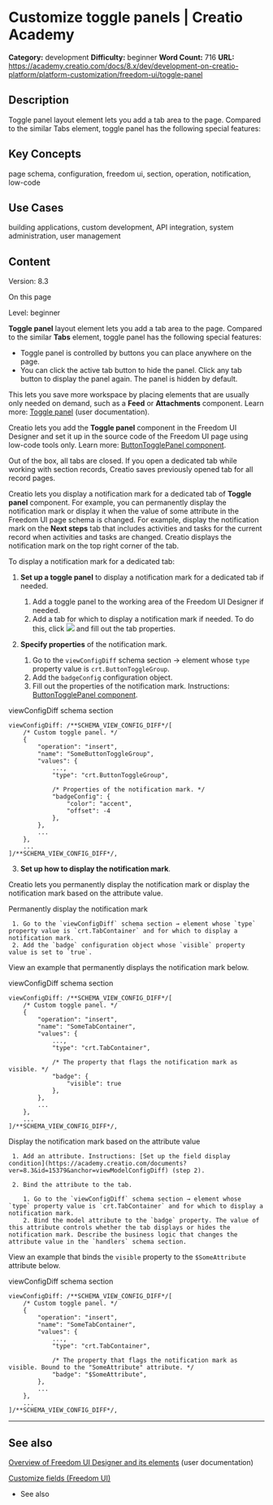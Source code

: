# Customize toggle panels | Creatio Academy

**Category:** development **Difficulty:** beginner **Word Count:** 716 **URL:**
https://academy.creatio.com/docs/8.x/dev/development-on-creatio-platform/platform-customization/freedom-ui/toggle-panel

## Description

Toggle panel layout element lets you add a tab area to the page. Compared to the
similar Tabs element, toggle panel has the following special features:

## Key Concepts

page schema, configuration, freedom ui, section, operation, notification,
low-code

## Use Cases

building applications, custom development, API integration, system
administration, user management

## Content

Version: 8.3

On this page

Level: beginner

**Toggle panel** layout element lets you add a tab area to the page. Compared to
the similar **Tabs** element, toggle panel has the following special features:

- Toggle panel is controlled by buttons you can place anywhere on the page.
- You can click the active tab button to hide the panel. Click any tab button to
  display the panel again. The panel is hidden by default.

This lets you save more workspace by placing elements that are usually only
needed on demand, such as a **Feed** or **Attachments** component. Learn more:
[Toggle panel](https://academy.creatio.com/documents?ver=8.3&id=2376&anchor=title-2230-8)
(user documentation).

Creatio lets you add the **Toggle panel** component in the Freedom UI Designer
and set it up in the source code of the Freedom UI page using low-code tools
only. Learn more:
[ButtonTogglePanel component](https://academy.creatio.com/documents?ver=8.3&id=15176).

Out of the box, all tabs are closed. If you open a dedicated tab while working
with section records, Creatio saves previously opened tab for all record pages.

Creatio lets you display a notification mark for a dedicated tab of **Toggle
panel** component. For example, you can permanently display the notification
mark or display it when the value of some attribute in the Freedom UI page
schema is changed. For example, display the notification mark on the **Next
steps** tab that includes activities and tasks for the current record when
activities and tasks are changed. Creatio displays the notification mark on the
top right corner of the tab.

To display a notification mark for a dedicated tab:

1. **Set up a toggle panel** to display a notification mark for a dedicated tab
   if needed.
   1. Add a toggle panel to the working area of the Freedom UI Designer if
      needed.
   2. Add a tab for which to display a notification mark if needed. To do this,
      click
      ![](https://d3a7ykdi65m4cy.cloudfront.net/ac-en/s3fs-public/documentation/sdk/en/BPMonlineWebSDK/Screenshots/icons/8.2/btn_add.png)
      and fill out the tab properties.

2. **Specify properties** of the notification mark.
   1. Go to the `viewConfigDiff` schema section → element whose `type` property
      value is `crt.ButtonToggleGroup`.
   2. Add the `badgeConfig` configuration object.
   3. Fill out the properties of the notification mark. Instructions:
      [ButtonTogglePanel component](https://academy.creatio.com/documents?ver=8.3&id=15176&anchor=badgeConfig).

viewConfigDiff schema section

    viewConfigDiff: /**SCHEMA_VIEW_CONFIG_DIFF*/[
        /* Custom toggle panel. */
        {
            "operation": "insert",
            "name": "SomeButtonToggleGroup",
            "values": {
                ...,
                "type": "crt.ButtonToggleGroup",

                /* Properties of the notification mark. */
                "badgeConfig": {
                    "color": "accent",
                    "offset": -4
                },
            },
            ...
        },
        ...
    ]/**SCHEMA_VIEW_CONFIG_DIFF*/,

3. **Set up how to display the notification mark**.

Creatio lets you permanently display the notification mark or display the
notification mark based on the attribute value.

Permanently display the notification mark

     1. Go to the `viewConfigDiff` schema section → element whose `type` property value is `crt.TabContainer` and for which to display a notification mark.
     2. Add the `badge` configuration object whose `visible` property value is set to `true`.

View an example that permanently displays the notification mark below.

viewConfigDiff schema section

    viewConfigDiff: /**SCHEMA_VIEW_CONFIG_DIFF*/[
        /* Custom toggle panel. */
        {
            "operation": "insert",
            "name": "SomeTabContainer",
            "values": {
                ...,
                "type": "crt.TabContainer",

                /* The property that flags the notification mark as visible. */
                "badge": {
                    "visible": true
                },
            },
            ...
        },
        ...
    ]/**SCHEMA_VIEW_CONFIG_DIFF*/,

Display the notification mark based on the attribute value

     1. Add an attribute. Instructions: [Set up the field display condition](https://academy.creatio.com/documents?ver=8.3&id=15379&anchor=viewModelConfigDiff) (step 2).

     2. Bind the attribute to the tab.

        1. Go to the `viewConfigDiff` schema section → element whose `type` property value is `crt.TabContainer` and for which to display a notification mark.
        2. Bind the model attribute to the `badge` property. The value of this attribute controls whether the tab displays or hides the notification mark. Describe the business logic that changes the attribute value in the `handlers` schema section.

View an example that binds the `visible` property to the `$SomeAttribute`
attribute below.

viewConfigDiff schema section

    viewConfigDiff: /**SCHEMA_VIEW_CONFIG_DIFF*/[
        /* Custom toggle panel. */
        {
            "operation": "insert",
            "name": "SomeTabContainer",
            "values": {
                ...,
                "type": "crt.TabContainer",

                /* The property that flags the notification mark as visible. Bound to the "SomeAttribute" attribute. */
                "badge": "$SomeAttribute",
            },
            ...
        },
        ...
    ]/**SCHEMA_VIEW_CONFIG_DIFF*/,

---

## See also​

[Overview of Freedom UI Designer and its elements](https://academy.creatio.com/documents?ver=8.3&id=2376)
(user documentation)

[Customize fields (Freedom UI)](https://academy.creatio.com/documents?ver=8.3&id=15379)

- See also
